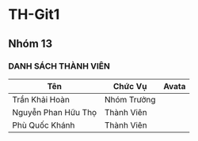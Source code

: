 # TH-Git1
## Nhóm 13
### DANH SÁCH THÀNH VIÊN 
| Tên | Chức Vụ | Avata |
| ------ | ------ | ------ |
| Trần Khải Hoàn | Nhóm Trưởng| 
| Nguyễn Phan Hữu Thọ | Thành Viên| 
| Phù Quốc Khánh | Thành Viên| 
